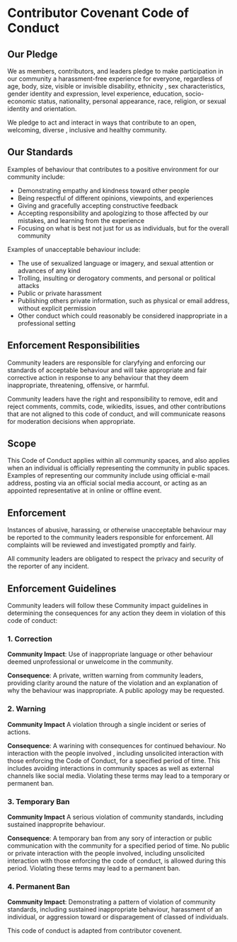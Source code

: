 # Contributor Covenant Code of Conduct

## Our Pledge

We as members, contributors, and leaders pledge to make participation in our community  a harassment-free experience for everyone, regardless of age, body, size, visible or invisible disability, ethnicity , sex characteristics, gender  identity and expression, level 
experience, education, socio-economic status, nationality, personal appearance, race, religion, or sexual identity and orientation.

We pledge to act and interact in ways that contribute to an open, welcoming, diverse , inclusive and healthy community.

## Our Standards

Examples of behaviour that contributes to a positive environment for our community include:

* Demonstrating empathy and kindness toward other people
* Being respectful of different opinions, viewpoints, and experiences
* Giving and gracefully accepting constructive feedback
* Accepting responsibility and apologizing to those affected by our mistakes, and learning from the experience
* Focusing on what is best not just for us as individuals, but for the overall community

Examples of unacceptable behaviour include:

* The use of sexualized language or imagery, and sexual attention or advances of any kind
* Trolling, insulting or derogatory comments, and personal or political attacks
* Public or private harassment
* Publishing others private information, such as physical or email address, without explicit permission
* Other conduct which could reasonably be considered inappropriate in a professional setting

## Enforcement Responsibilities
Community leaders are responsible for claryfying and enforcing our standards of acceptable behaviour and will take appropriate and fair corrective action in response to any behaviour that they deem inappropriate,
threatening, offensive, or harmful.

Community leaders have the right and responsibility to remove, edit and reject comments, commits, code, wikiedits, issues, and other contributions that are not aligned to this code of conduct, and will communicate reasons for 
moderation decisions when appropriate.

## Scope
This Code of Conduct applies within all community spaces, and also applies when an individual is officially representing the community in public spaces.
Examples of representing our community include using official e-mail address, posting via an official social media account, or acting as an 
appointed representative at in online or offline event.

## Enforcement
Instances of abusive, harassing, or otherwise unacceptable behaviour may be reported to the community  leaders responsible for enforcement.
All complaints will be reviewed and investigated promptly and fairly.

All community leaders are obligated to respect the privacy and security of the reporter of any incident.

## Enforcement Guidelines
Community leaders will follow these Community impact guidelines in determining  the consequences for any action they deem in violation of this code of conduct:

### 1. Correction 

**Community Impact**: Use of inappropriate language or other behaviour deemed  unprofessional or unwelcome in the community.

**Consequence**: A private, written warning from community leaders, providing clarity around the nature of the violation and an explanation of why the behaviour was inappropriate. A
public apology may be requested.

### 2. Warning
**Community Impact** A violation through a single incident or series of actions.

**Consequence**: A warining with consequences for continued behaviour. No interaction with the people involved , including unsolicited interaction with those enforcing the Code of Conduct, for a specified period of time.
This includes avoiding interactions in community spaces as well as external channels like social media. Violating these terms may lead to a temporary or permanent ban.

### 3. Temporary Ban
**Community Impact** A serious violation of community standards, including sustained inapproprite behaviour.

**Consequence**: A temporary ban from any sory of interaction or public communication with the community for a specified period of time. No public or private interaction with the people involved, including unsolicited interaction
with those enforcing the code of conduct, is allowed during this period.
Violating these terms may lead to a permanent ban.

### 4. Permanent Ban
**Community Impact**: Demonstrating a pattern of violation of community standards, including sustained inappropriate behaviour, harassment of an individual, or aggression toward or disparagement of classed of individuals.


This code of conduct is adapted from contributor covenent.
